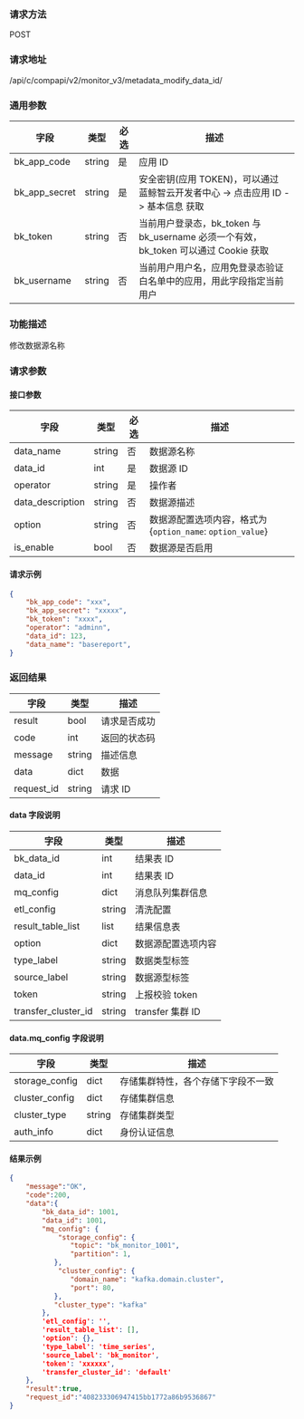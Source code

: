 
### 请求方法

POST


### 请求地址

/api/c/compapi/v2/monitor_v3/metadata_modify_data_id/


### 通用参数

| 字段 | 类型 | 必选 |  描述 |
|-----------|------------|--------|------------|
| bk_app_code  |  string    | 是 | 应用 ID     |
| bk_app_secret|  string    | 是 | 安全密钥(应用 TOKEN)，可以通过 蓝鲸智云开发者中心 -> 点击应用 ID -> 基本信息 获取 |
| bk_token     |  string    | 否 | 当前用户登录态，bk_token 与 bk_username 必须一个有效，bk_token 可以通过 Cookie 获取 |
| bk_username  |  string    | 否 | 当前用户用户名，应用免登录态验证白名单中的应用，用此字段指定当前用户 |


### 功能描述

修改数据源名称

### 请求参数



#### 接口参数

| 字段           | 类型   | 必选 | 描述        |
| -------------- | ------ | ---- | ----------- |
| data_name     | string | 否 | 数据源名称 |
| data_id     | int | 是   | 数据源 ID |
| operator | string | 是 | 操作者 |
| data_description | string | 否 | 数据源描述 |
| option | string | 否 | 数据源配置选项内容，格式为{`option_name`: `option_value`} |
| is_enable | bool | 否 | 数据源是否启用 |


#### 请求示例

```json
{ 
    "bk_app_code": "xxx",
    "bk_app_secret": "xxxxx",
    "bk_token": "xxxx",
    "operator": "adminn",
    "data_id": 123,
    "data_name": "basereport",
}
```

### 返回结果

| 字段       | 类型   | 描述         |
| ---------- | ------ | ------------ |
| result     | bool   | 请求是否成功 |
| code       | int    | 返回的状态码 |
| message    | string | 描述信息     |
| data       | dict   | 数据         |
| request_id | string | 请求 ID       |

#### data 字段说明

| 字段                | 类型   | 描述     |
| ------------------- | ------ | -------- |
| bk_data_id | int | 结果表 ID |
| data_id | int | 结果表 ID |
| mq_config | dict | 消息队列集群信息 |
| etl_config | string | 清洗配置 |
| result_table_list | list | 结果信息表 |
| option | dict | 数据源配置选项内容 |
| type_label | string | 数据类型标签 |
| source_label | string | 数据源型标签 |
| token | string | 上报校验 token |
| transfer_cluster_id | string | transfer 集群 ID |

#### data.mq_config 字段说明

| 字段           | 类型   | 描述                               |
| -------------- | ------ | ---------------------------------- |
| storage_config | dict   | 存储集群特性，各个存储下字段不一致 |
| cluster_config | dict   | 存储集群信息                       |
| cluster_type   | string | 存储集群类型                       |
| auth_info      | dict   | 身份认证信息                       |

#### 结果示例

```json
{
    "message":"OK",
    "code":200,
    "data":{
        "bk_data_id": 1001,
        "data_id": 1001,
        "mq_config": {
            "storage_config": {
	           "topic": "bk_monitor_1001",
	           "partition": 1,
	       },
    		"cluster_config": {
               "domain_name": "kafka.domain.cluster",
               "port": 80,
           },
           "cluster_type": "kafka"
        },
        'etl_config': '',
        'result_table_list': [],
        'option': {},
        'type_label': 'time_series',
        'source_label': 'bk_monitor',
        'token': 'xxxxxx',
        'transfer_cluster_id': 'default'
    },
    "result":true,
    "request_id":"408233306947415bb1772a86b9536867"
}
```